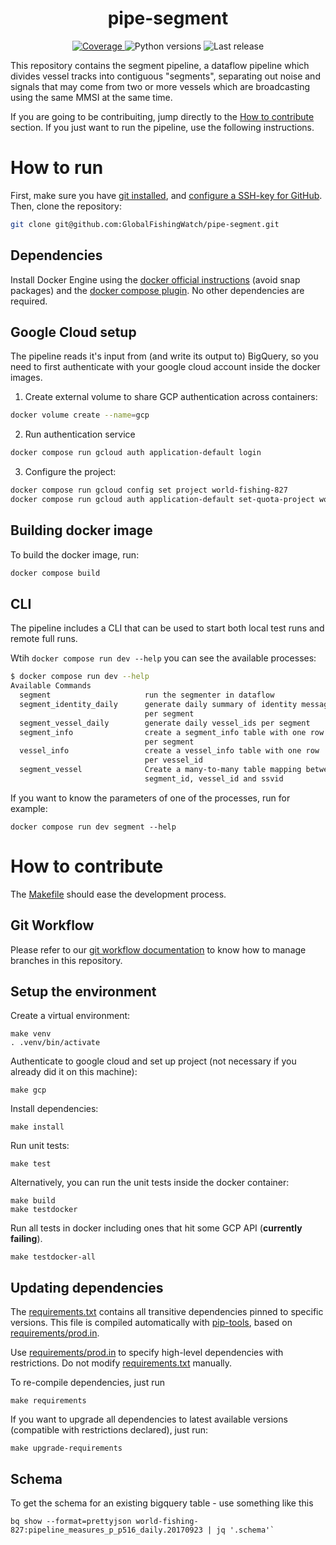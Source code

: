 <h1 align="center" style="border-bottom: none;"> pipe-segment </h1>

<p align="center">
  <a href="https://codecov.io/gh/GlobalFishingWatch/pipe-segment">
    <img alt="Coverage" src="https://codecov.io/gh/GlobalFishingWatch/pipe-segment/branch/develop/graph/badge.svg?token=OO2L9SXVG0">
  </a>
  <a>
    <img alt="Python versions" src="https://img.shields.io/badge/python-3.8%20%7C%203.9%20%7C%203.10%20%7C%203.11%20%7C%203.12-blue">
  </a>
  <a>
    <img alt="Last release" src="https://img.shields.io/github/v/release/GlobalFishingWatch/pipe-segment">
  </a>
</p>

This repository contains the segment pipeline,
a dataflow pipeline which divides vessel tracks into contiguous "segments",
separating out noise and signals that may come from two or more vessels
which are broadcasting using the same MMSI at the same time.

[configure a SSH-key for GitHub]: https://docs.github.com/en/authentication/connecting-to-github-with-ssh/adding-a-new-ssh-key-to-your-github-account
[docker official instructions]: https://docs.docker.com/engine/install/
[docker compose plugin]: https://docs.docker.com/compose/install/linux/
[examples]: examples/
[git installed]: https://git-scm.com/downloads
[git workflow documentation]: GIT-WORKFLOW.md
[Makefile]: Makefile
[pip-tools]: https://pip-tools.readthedocs.io/en/stable/
[requirements.txt]: requirements.txt
[requirements/prod.in]: requirements/prod.in
[Semantic Versioning]: https://semver.org


If you are going to be contribuiting, jump directly to the [How to contribute](#how-to-contribute) section.
If you just want to run the pipeline, use the following instructions.

# How to run

First, make sure you have [git installed], and [configure a SSH-key for GitHub].
Then, clone the repository:
```bash
git clone git@github.com:GlobalFishingWatch/pipe-segment.git
```

## Dependencies

Install Docker Engine using the [docker official instructions] (avoid snap packages)
and the [docker compose plugin]. No other dependencies are required.

## Google Cloud setup

The pipeline reads it's input from (and write its output to) BigQuery,
so you need to first authenticate with your google cloud account inside the docker images.

1. Create external volume to share GCP authentication across containers:
```bash
docker volume create --name=gcp
```

2. Run authentication service
```bash
docker compose run gcloud auth application-default login
```

3. Configure the project:
```bash
docker compose run gcloud config set project world-fishing-827
docker compose run gcloud auth application-default set-quota-project world-fishing-827
```

## Building docker image

To build the docker image, run:
```bash
docker compose build
```

## CLI

The pipeline includes a CLI that can be used to start both local test runs and
remote full runs.

Wtih `docker compose run dev --help` you can see the available processes:
```bash
$ docker compose run dev --help
Available Commands
  segment                     run the segmenter in dataflow
  segment_identity_daily      generate daily summary of identity messages
                              per segment
  segment_vessel_daily        generate daily vessel_ids per segment
  segment_info                create a segment_info table with one row
                              per segment
  vessel_info                 create a vessel_info table with one row
                              per vessel_id
  segment_vessel              Create a many-to-many table mapping between
                              segment_id, vessel_id and ssvid
```

If you want to know the parameters of one of the processes, run for example:
```shell
docker compose run dev segment --help
```

# How to contribute

The [Makefile] should ease the development process.

## Git Workflow

Please refer to our [git workflow documentation] to know how to manage branches in this repository.

## Setup the environment

Create a virtual environment:
```shell
make venv
. .venv/bin/activate
```

Authenticate to google cloud and set up project (not necessary if you already did it on this machine):
```shell
make gcp
```

Install dependencies:
```shell
make install
```

Run unit tests:
```shell
make test
```

Alternatively, you can run the unit tests inside the docker container:
```shell
make build
make testdocker
```

Run all tests in docker including ones that hit some GCP API (**currently failing**).
```shell
make testdocker-all
```

## Updating dependencies

The [requirements.txt] contains all transitive dependencies pinned to specific versions.
This file is compiled automatically with [pip-tools], based on [requirements/prod.in].

Use [requirements/prod.in] to specify high-level dependencies with restrictions.
Do not modify [requirements.txt] manually.

To re-compile dependencies, just run
```shell
make requirements
```

If you want to upgrade all dependencies to latest available versions
(compatible with restrictions declared), just run:
```shell
make upgrade-requirements
```

## Schema

To get the schema for an existing bigquery table - use something like this
```shell
bq show --format=prettyjson world-fishing-827:pipeline_measures_p_p516_daily.20170923 | jq '.schema'`
```